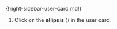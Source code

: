 {!right-sidebar-user-card.md!}

1. Click on the **ellipsis** (<i class="zulip-icon zulip-icon-more-vertical"></i>) in the user card.
